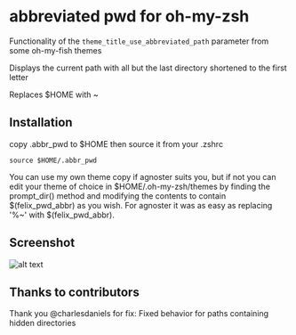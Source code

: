 # abbreviated pwd for oh-my-zsh

Functionality of the `theme_title_use_abbreviated_path` parameter from some oh-my-fish themes

Displays the current path with all but the last directory shortened to the first letter

Replaces $HOME with ~

## Installation
copy .abbr_pwd to $HOME then source it from your .zshrc
```
source $HOME/.abbr_pwd
```
You can use my own theme copy if agnoster suits you, but if not you can edit your theme of choice in $HOME/.oh-my-zsh/themes by finding the prompt_dir() method and modifying the contents to contain $(felix_pwd_abbr) as you wish. For agnoster it was as easy as replacing '%~' with $(felix_pwd_abbr).

## Screenshot

![alt text](https://raw.githubusercontent.com/felixgravila/zsh-abbr-path/master/screenshot.png)

## Thanks to contributors

Thank you @charlesdaniels for fix: Fixed behavior for paths containing hidden directories
